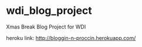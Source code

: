 wdi_blog_project
================

Xmas Break Blog Project for WDI

heroku link: http://bloggin-n-proccin.herokuapp.com/
